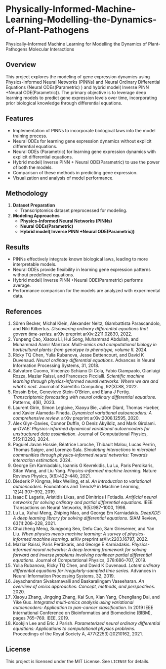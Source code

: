 # Physically-Informed-Machine-Learning-Modelling-the-Dynamics-of-Plant-Pathogens
Physically-Informed Machine Learning for Modelling the Dynamics of Plant-Pathogens Molecular Interactions


## Overview
This project explores the modeling of gene expression dynamics using Physics-Informed Neural Networks (PINNs) and Neural Ordinary Differential Equations (Neural ODEs(Parametric) ) and hybrid model( Inverse PINN +Neural ODE(Parametric)). The primary objective is to leverage deep learning models to predict gene expression levels over time, incorporating prior biological knowledge through differential equations.

## Features
- Implementation of PINNs to incorporate biological laws into the model training process.
- Neural ODEs for learning gene expression dynamics without explicit differential equations.
- Neural ODEs (Parametric) for learning gene expression dynamics with explicit differential equations.
- Hybrid model( Inverse PINN + Neural ODE(Parametric) to use the power of both the models.
- Comparison of these methods in predicting gene expression.
- Visualization and analysis of model performance.

## Methodology
1. **Dataset Preparation**
   - Transcriptomics dataset preprocessed for modeling.
2. **Modeling Approaches**
   - **Physics-Informed Neural Networks (PINNs)** 
   - **Neural ODEs(Parametric)**
   - **Hybrid model( Inverse PINN +Neural ODE(Parametric))**

## Results
- PINNs effectively integrate known biological laws, leading to more interpretable models.
- Neural ODEs provide flexibility in learning gene expression patterns without predefined equations.
- Hybrid model( Inverse PINN +Neural ODE(Parametric) performs average.
- Performance comparison for the models are analyzed with experimental data.


## References

1. Sören Becker, Michal Klein, Alexander Neitz, Giambattista Parascandolo, and Niki Kilbertus. *Discovering ordinary differential equations that govern time-series.* arXiv preprint arXiv:2211.02830, 2022.  
2. Yunpeng Cao, Xiaoxu Li, Hui Song, Muhammad Abdullah, and Muhammad Aamir Manzoor. *Multi-omics and computational biology in horticultural plants: from genotype to phenotype, volume II.* 2024.  
3. Ricky TQ Chen, Yulia Rubanova, Jesse Bettencourt, and David K Duvenaud. *Neural ordinary differential equations.* Advances in Neural Information Processing Systems, 31, 2018.  
4. Salvatore Cuomo, Vincenzo Schiano Di Cola, Fabio Giampaolo, Gianluigi Rozza, Maziar Raissi, and Francesco Piccialli. *Scientific machine learning through physics-informed neural networks: Where we are and what’s next.* Journal of Scientific Computing, 92(3):88, 2022.  
5. Rossin Erbe, Genevieve Stein-O’Brien, and Elana J Fertig. *Transcriptomic forecasting with neural ordinary differential equations.* Patterns, 4(8), 2023.  
6. Laurent Girin, Simon Leglaive, Xiaoyu Bie, Julien Diard, Thomas Hueber, and Xavier Alameda-Pineda. *Dynamical variational autoencoders: A comprehensive review.* arXiv preprint arXiv:2008.12595, 2020.  
7. Alex Glyn-Davies, Connor Duffin, O Deniz Akyildiz, and Mark Girolami. *φ-DVAE: Physics-informed dynamical variational autoencoders for unstructured data assimilation.* Journal of Computational Physics, 515:113293, 2024.  
8. Paguiel Javan Hossie, Béatrice Laroche, Thibault Malou, Lucas Perrin, Thomas Saigre, and Lorenzo Sala. *Simulating interactions in microbial communities through physics-informed neural networks: Towards interaction estimation.* 2024.  
9. George Em Karniadakis, Ioannis G Kevrekidis, Lu Lu, Paris Perdikaris, Sifan Wang, and Liu Yang. *Physics-informed machine learning.* Nature Reviews Physics, 3(6):422–440, 2021.  
10. Diederik P Kingma, Max Welling, et al. *An introduction to variational autoencoders.* Foundations and Trends® in Machine Learning, 12(4):307–392, 2019.  
11. Isaac E Lagaris, Aristidis Likas, and Dimitrios I Fotiadis. *Artificial neural networks for solving ordinary and partial differential equations.* IEEE Transactions on Neural Networks, 9(5):987–1000, 1998.  
12. Lu Lu, Xuhui Meng, Zhiping Mao, and George Em Karniadakis. *DeepXDE: A deep learning library for solving differential equations.* SIAM Review, 63(1):208–228, 2021.  
13. Chuizheng Meng, Sungyong Seo, Defu Cao, Sam Griesemer, and Yan Liu. *When physics meets machine learning: A survey of physics-informed machine learning.* arXiv preprint arXiv:2203.16797, 2022.  
14. Maziar Raissi, Paris Perdikaris, and George E Karniadakis. *Physics-informed neural networks: A deep learning framework for solving forward and inverse problems involving nonlinear partial differential equations.* Journal of Computational Physics, 378:686–707, 2019.  
15. Yulia Rubanova, Ricky TQ Chen, and David K Duvenaud. *Latent ordinary differential equations for irregularly-sampled time series.* Advances in Neural Information Processing Systems, 32, 2019.  
16. Jeyachandran Sivakamavalli and Baskaralingam Vaseeharan. *An overview of omics approaches: Concept, methods, and perspectives.* 2020.  
17. Xiaoyu Zhang, Jingqing Zhang, Kai Sun, Xian Yang, Chengliang Dai, and Yike Guo. *Integrated multi-omics analysis using variational autoencoders: Application to pan-cancer classification.* In 2019 IEEE International Conference on Bioinformatics and Biomedicine (BIBM), pages 765–769. IEEE, 2019.  
18. Kookjin Lee and Eric J Parish. *Parameterized neural ordinary differential equations: Applications to computational physics problems.* Proceedings of the Royal Society A, 477(2253):20210162, 2021.




## License
This project is licensed under the MIT License. See `LICENSE` for details.

